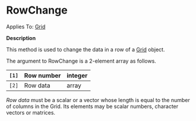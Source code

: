 




<h1 class="heading"><span class="name">RowChange</span></h1>

Applies To: [Grid](../a-z/grid.md)


**Description**


This method is used to change the data in a row of a [Grid](../a-z/grid.md) object.


The argument to RowChange is a 2-element array as follows.


| `[1]` | Row number | integer |
| --- | --- | ---  |
| `[2]` | Row data | array |


*Row data* must be a scalar or a vector whose length is equal to the number of columns in the Grid. Its elements may be scalar numbers, character vectors or matrices.



